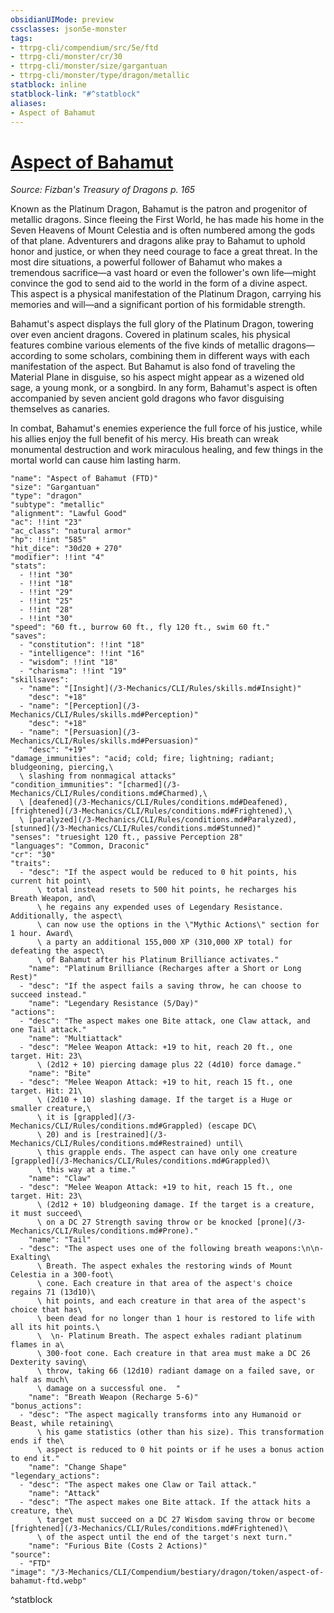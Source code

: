 ```yaml
---
obsidianUIMode: preview
cssclasses: json5e-monster
tags:
- ttrpg-cli/compendium/src/5e/ftd
- ttrpg-cli/monster/cr/30
- ttrpg-cli/monster/size/gargantuan
- ttrpg-cli/monster/type/dragon/metallic
statblock: inline
statblock-link: "#^statblock"
aliases:
- Aspect of Bahamut
---
```

# [Aspect of Bahamut](3-Mechanics\CLI\Compendium\bestiary\dragon/aspect-of-bahamut-ftd.md)
*Source: Fizban's Treasury of Dragons p. 165*  

Known as the Platinum Dragon, Bahamut is the patron and progenitor of metallic dragons. Since fleeing the First World, he has made his home in the Seven Heavens of Mount Celestia and is often numbered among the gods of that plane. Adventurers and dragons alike pray to Bahamut to uphold honor and justice, or when they need courage to face a great threat. In the most dire situations, a powerful follower of Bahamut who makes a tremendous sacrifice—a vast hoard or even the follower's own life—might convince the god to send aid to the world in the form of a divine aspect. This aspect is a physical manifestation of the Platinum Dragon, carrying his memories and will—and a significant portion of his formidable strength.

Bahamut's aspect displays the full glory of the Platinum Dragon, towering over even ancient dragons. Covered in platinum scales, his physical features combine various elements of the five kinds of metallic dragons—according to some scholars, combining them in different ways with each manifestation of the aspect. But Bahamut is also fond of traveling the Material Plane in disguise, so his aspect might appear as a wizened old sage, a young monk, or a songbird. In any form, Bahamut's aspect is often accompanied by seven ancient gold dragons who favor disguising themselves as canaries.

In combat, Bahamut's enemies experience the full force of his justice, while his allies enjoy the full benefit of his mercy. His breath can wreak monumental destruction and work miraculous healing, and few things in the mortal world can cause him lasting harm.

```statblock
"name": "Aspect of Bahamut (FTD)"
"size": "Gargantuan"
"type": "dragon"
"subtype": "metallic"
"alignment": "Lawful Good"
"ac": !!int "23"
"ac_class": "natural armor"
"hp": !!int "585"
"hit_dice": "30d20 + 270"
"modifier": !!int "4"
"stats":
  - !!int "30"
  - !!int "18"
  - !!int "29"
  - !!int "25"
  - !!int "28"
  - !!int "30"
"speed": "60 ft., burrow 60 ft., fly 120 ft., swim 60 ft."
"saves":
  - "constitution": !!int "18"
  - "intelligence": !!int "16"
  - "wisdom": !!int "18"
  - "charisma": !!int "19"
"skillsaves":
  - "name": "[Insight](/3-Mechanics/CLI/Rules/skills.md#Insight)"
    "desc": "+18"
  - "name": "[Perception](/3-Mechanics/CLI/Rules/skills.md#Perception)"
    "desc": "+18"
  - "name": "[Persuasion](/3-Mechanics/CLI/Rules/skills.md#Persuasion)"
    "desc": "+19"
"damage_immunities": "acid; cold; fire; lightning; radiant; bludgeoning, piercing,\
  \ slashing from nonmagical attacks"
"condition_immunities": "[charmed](/3-Mechanics/CLI/Rules/conditions.md#Charmed),\
  \ [deafened](/3-Mechanics/CLI/Rules/conditions.md#Deafened), [frightened](/3-Mechanics/CLI/Rules/conditions.md#Frightened),\
  \ [paralyzed](/3-Mechanics/CLI/Rules/conditions.md#Paralyzed), [stunned](/3-Mechanics/CLI/Rules/conditions.md#Stunned)"
"senses": "truesight 120 ft., passive Perception 28"
"languages": "Common, Draconic"
"cr": "30"
"traits":
  - "desc": "If the aspect would be reduced to 0 hit points, his current hit point\
      \ total instead resets to 500 hit points, he recharges his Breath Weapon, and\
      \ he regains any expended uses of Legendary Resistance. Additionally, the aspect\
      \ can now use the options in the \"Mythic Actions\" section for 1 hour. Award\
      \ a party an additional 155,000 XP (310,000 XP total) for defeating the aspect\
      \ of Bahamut after his Platinum Brilliance activates."
    "name": "Platinum Brilliance (Recharges after a Short or Long Rest)"
  - "desc": "If the aspect fails a saving throw, he can choose to succeed instead."
    "name": "Legendary Resistance (5/Day)"
"actions":
  - "desc": "The aspect makes one Bite attack, one Claw attack, and one Tail attack."
    "name": "Multiattack"
  - "desc": "Melee Weapon Attack: +19 to hit, reach 20 ft., one target. Hit: 23\
      \ (2d12 + 10) piercing damage plus 22 (4d10) force damage."
    "name": "Bite"
  - "desc": "Melee Weapon Attack: +19 to hit, reach 15 ft., one target. Hit: 21\
      \ (2d10 + 10) slashing damage. If the target is a Huge or smaller creature,\
      \ it is [grappled](/3-Mechanics/CLI/Rules/conditions.md#Grappled) (escape DC\
      \ 20) and is [restrained](/3-Mechanics/CLI/Rules/conditions.md#Restrained) until\
      \ this grapple ends. The aspect can have only one creature [grappled](/3-Mechanics/CLI/Rules/conditions.md#Grappled)\
      \ this way at a time."
    "name": "Claw"
  - "desc": "Melee Weapon Attack: +19 to hit, reach 15 ft., one target. Hit: 23\
      \ (2d12 + 10) bludgeoning damage. If the target is a creature, it must succeed\
      \ on a DC 27 Strength saving throw or be knocked [prone](/3-Mechanics/CLI/Rules/conditions.md#Prone)."
    "name": "Tail"
  - "desc": "The aspect uses one of the following breath weapons:\n\n- Exalting\
      \ Breath. The aspect exhales the restoring winds of Mount Celestia in a 300-foot\
      \ cone. Each creature in that area of the aspect's choice regains 71 (13d10)\
      \ hit points, and each creature in that area of the aspect's choice that has\
      \ been dead for no longer than 1 hour is restored to life with all its hit points.\
      \  \n- Platinum Breath. The aspect exhales radiant platinum flames in a\
      \ 300-foot cone. Each creature in that area must make a DC 26 Dexterity saving\
      \ throw, taking 66 (12d10) radiant damage on a failed save, or half as much\
      \ damage on a successful one.  "
    "name": "Breath Weapon (Recharge 5-6)"
"bonus_actions":
  - "desc": "The aspect magically transforms into any Humanoid or Beast, while retaining\
      \ his game statistics (other than his size). This transformation ends if the\
      \ aspect is reduced to 0 hit points or if he uses a bonus action to end it."
    "name": "Change Shape"
"legendary_actions":
  - "desc": "The aspect makes one Claw or Tail attack."
    "name": "Attack"
  - "desc": "The aspect makes one Bite attack. If the attack hits a creature, the\
      \ target must succeed on a DC 27 Wisdom saving throw or become [frightened](/3-Mechanics/CLI/Rules/conditions.md#Frightened)\
      \ of the aspect until the end of the target's next turn."
    "name": "Furious Bite (Costs 2 Actions)"
"source":
  - "FTD"
"image": "/3-Mechanics/CLI/Compendium/bestiary/dragon/token/aspect-of-bahamut-ftd.webp"
```
^statblock